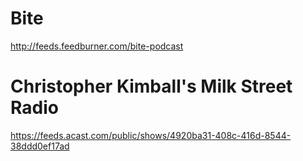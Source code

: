 # Bite
http://feeds.feedburner.com/bite-podcast
# Christopher Kimball's Milk Street Radio
https://feeds.acast.com/public/shows/4920ba31-408c-416d-8544-38ddd0ef17ad
